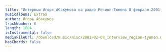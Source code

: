 ```yaml
---
title: "Интервью Игоря Абакумова на радио Регион-Тюмень 8 февраля 2001 г."
musicalbums: Extras
author: Игорь Абакумов
trackNumber: 0
length: 1804
isInstrumental: false
mediaFileUrl: /download/music/misc/2001-02-08_interview_region-tyumen.mp3
hasChords: false
---
```



